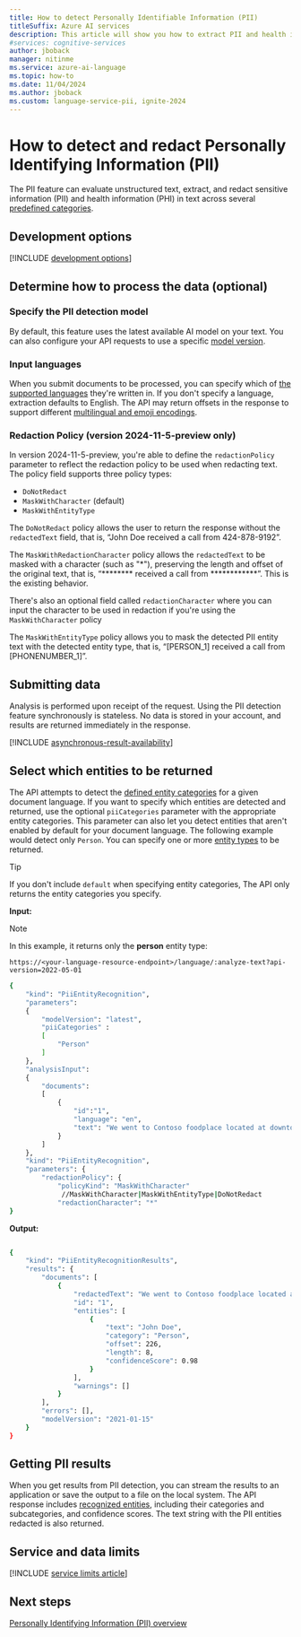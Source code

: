 ```yaml
---
title: How to detect Personally Identifiable Information (PII)
titleSuffix: Azure AI services
description: This article will show you how to extract PII and health information (PHI) from text and detect identifiable information.
#services: cognitive-services
author: jboback
manager: nitinme
ms.service: azure-ai-language
ms.topic: how-to
ms.date: 11/04/2024
ms.author: jboback
ms.custom: language-service-pii, ignite-2024
---
```



# How to detect and redact Personally Identifying Information (PII)

The PII feature can evaluate unstructured text, extract, and redact sensitive information (PII) and health information (PHI) in text across several [predefined categories](concepts/entity-categories.md).


## Development options

[!INCLUDE [development options](./includes/development-options.md)]

## Determine how to process the data (optional)

### Specify the PII detection model

By default, this feature uses the latest available AI model on your text. You can also configure your API requests to use a specific [model version](../concepts/model-lifecycle.md).

### Input languages

When you submit documents to be processed, you can specify which of [the supported languages](language-support.md) they're written in. If you don't specify a language, extraction defaults to English. The API may return offsets in the response to support different [multilingual and emoji encodings](../concepts/multilingual-emoji-support.md). 

### Redaction Policy (version 2024-11-5-preview only)
In version 2024-11-5-preview, you're able to define the `redactionPolicy` parameter to reflect the redaction policy to be used when redacting text. The policy field supports three policy types:

- `DoNotRedact` 
- `MaskWithCharacter` (default) 
- `MaskWithEntityType` 

The `DoNotRedact` policy allows the user to return the response without the `redactedText` field, that is, “John Doe received a call from 424-878-9192”. 

The `MaskWithRedactionCharacter` policy allows the `redactedText` to be masked with a character (such as "*"), preserving the length and offset of the original text, that is, “******** received a call from ************”. This is the existing behavior.

There's also an optional field called `redactionCharacter` where you can input the character to be used in redaction if you're using the `MaskWithCharacter` policy 

The `MaskWithEntityType` policy allows you to mask the detected PII entity text with the detected entity type, that is, “[PERSON_1] received a call from [PHONENUMBER_1]”. 

## Submitting data

Analysis is performed upon receipt of the request. Using the PII detection feature synchronously is stateless. No data is stored in your account, and results are returned immediately in the response.

[!INCLUDE [asynchronous-result-availability](../includes/async-result-availability.md)]

## Select which entities to be returned

The API attempts to detect the [defined entity categories](concepts/entity-categories.md) for a given document language. If you want to specify which entities are detected and returned, use the optional `piiCategories` parameter with the appropriate entity categories. This parameter can also let you detect entities that aren't enabled by default for your document language. The following example would detect only `Person`. You can specify one or more [entity types](concepts/entity-categories.md) to be returned.

> [!TIP]
> If you don't include `default` when specifying entity categories, The API only returns the entity categories you specify.

**Input:**

> [!NOTE]
> In this example, it returns only the **person** entity type:

`https://<your-language-resource-endpoint>/language/:analyze-text?api-version=2022-05-01`

```bash
{
    "kind": "PiiEntityRecognition",
    "parameters": 
    {
        "modelVersion": "latest",
        "piiCategories" :
        [
            "Person"
        ]
    },
    "analysisInput":
    {
        "documents":
        [
            {
                "id":"1",
                "language": "en",
                "text": "We went to Contoso foodplace located at downtown Seattle last week for a dinner party, and we adore the spot! They provide marvelous food and they have a great menu. The chief cook happens to be the owner (I think his name is John Doe) and he is super nice, coming out of the kitchen and greeted us all. We enjoyed very much dining in the place! The pasta I ordered was tender and juicy, and the place was impeccably clean. You can even pre-order from their online menu at www.contosofoodplace.com, call 112-555-0176 or send email to order@contosofoodplace.com! The only complaint I have is the food didn't come fast enough. Overall I highly recommend it!"
            }
        ]
    },
    "kind": "PiiEntityRecognition", 
    "parameters": { 
        "redactionPolicy": { 
            "policyKind": "MaskWithCharacter"  
             //MaskWithCharacter|MaskWithEntityType|DoNotRedact 
            "redactionCharacter": "*"  
}

```

**Output:**

```bash

{
    "kind": "PiiEntityRecognitionResults",
    "results": {
        "documents": [
            {
                "redactedText": "We went to Contoso foodplace located at downtown Seattle last week for a dinner party, and we adore the spot! They provide marvelous food and they have a great menu. The chief cook happens to be the owner (I think his name is ********) and he is super nice, coming out of the kitchen and greeted us all. We enjoyed very much dining in the place! The pasta I ordered was tender and juicy, and the place was impeccably clean. You can even pre-order from their online menu at www.contosofoodplace.com, call 112-555-0176 or send email to order@contosofoodplace.com! The only complaint I have is the food didn't come fast enough. Overall I highly recommend it!",
                "id": "1",
                "entities": [
                    {
                        "text": "John Doe",
                        "category": "Person",
                        "offset": 226,
                        "length": 8,
                        "confidenceScore": 0.98
                    }
                ],
                "warnings": []
            }
        ],
        "errors": [],
        "modelVersion": "2021-01-15"
    }
}
```

## Getting PII results

When you get results from PII detection, you can stream the results to an application or save the output to a file on the local system. The API response includes [recognized entities](concepts/entity-categories.md), including their categories and subcategories, and confidence scores. The text string with the PII entities redacted is also returned.

## Service and data limits

[!INCLUDE [service limits article](../includes/service-limits-link.md)]

## Next steps

[Personally Identifying Information (PII) overview](overview.md)
